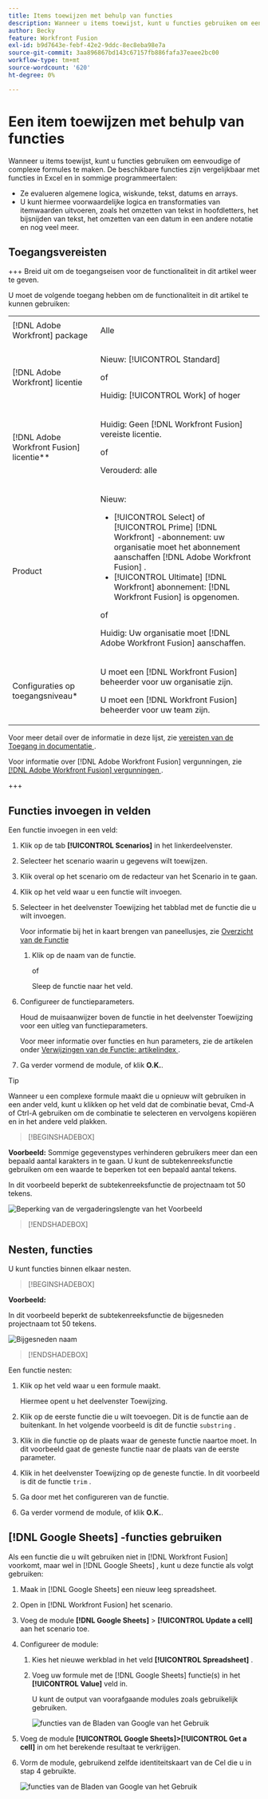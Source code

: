 ```yaml
---
title: Items toewijzen met behulp van functies
description: Wanneer u items toewijst, kunt u functies gebruiken om eenvoudige of complexe formules te maken.
author: Becky
feature: Workfront Fusion
exl-id: b9d7643e-febf-42e2-9ddc-8ec8eba98e7a
source-git-commit: 3aa896867bd143c67157fb886fafa37eaee2bc00
workflow-type: tm+mt
source-wordcount: '620'
ht-degree: 0%

---
```


# Een item toewijzen met behulp van functies

Wanneer u items toewijst, kunt u functies gebruiken om eenvoudige of complexe formules te maken. De beschikbare functies zijn vergelijkbaar met functies in Excel en in sommige programmeertalen:

* Ze evalueren algemene logica, wiskunde, tekst, datums en arrays.
* U kunt hiermee voorwaardelijke logica en transformaties van itemwaarden uitvoeren, zoals het omzetten van tekst in hoofdletters, het bijsnijden van tekst, het omzetten van een datum in een andere notatie en nog veel meer.

## Toegangsvereisten

+++ Breid uit om de toegangseisen voor de functionaliteit in dit artikel weer te geven.

U moet de volgende toegang hebben om de functionaliteit in dit artikel te kunnen gebruiken:

<table style="table-layout:auto">
 <col> 
 <col> 
 <tbody> 
  <tr> 
   <td role="rowheader">[!DNL Adobe Workfront] package</td> 
   <td> <p>Alle</p> </td> 
  </tr> 
  <tr data-mc-conditions=""> 
   <td role="rowheader">[!DNL Adobe Workfront] licentie</td> 
   <td> <p>Nieuw: [!UICONTROL Standard]</p><p>of</p><p>Huidig: [!UICONTROL Work] of hoger</p> </td> 
  </tr> 
  <tr> 
   <td role="rowheader">[!DNL Adobe Workfront Fusion] licentie**</td> 
   <td>
   <p>Huidig: Geen [!DNL Workfront Fusion] vereiste licentie.</p>
   <p>of</p>
   <p>Verouderd: alle </p>
   </td> 
  </tr> 
  <tr> 
   <td role="rowheader">Product</td> 
   <td>
   <p>Nieuw:</p> <ul><li>[!UICONTROL Select] of [!UICONTROL Prime] [!DNL Workfront] -abonnement: uw organisatie moet het abonnement aanschaffen [!DNL Adobe Workfront Fusion] .</li><li>[!UICONTROL Ultimate] [!DNL Workfront] abonnement: [!DNL Workfront Fusion] is opgenomen.</li></ul>
   <p>of</p>
   <p>Huidig: Uw organisatie moet [!DNL Adobe Workfront Fusion] aanschaffen.</p>
   </td> 
  </tr>
  <tr data-mc-conditions=""> 
   <td role="rowheader">Configuraties op toegangsniveau*</td> 
   <td> 
     <p>U moet een [!DNL Workfront Fusion] beheerder voor uw organisatie zijn.</p>
     <p>U moet een [!DNL Workfront Fusion] beheerder voor uw team zijn.</p>
   </td> 
  </tr> 
   </td> 
  </tr> 
 </tbody> 
</table>

Voor meer detail over de informatie in deze lijst, zie [ vereisten van de Toegang in documentatie ](/help/workfront-fusion/references/licenses-and-roles/access-level-requirements-in-documentation.md).

Voor informatie over [!DNL Adobe Workfront Fusion] vergunningen, zie [[!DNL Adobe Workfront Fusion]  vergunningen ](/help/workfront-fusion/set-up-and-manage-workfront-fusion/licensing-operations-overview/license-automation-vs-integration.md).

+++

## Functies invoegen in velden

Een functie invoegen in een veld:

1. Klik op de tab **[!UICONTROL Scenarios]** in het linkerdeelvenster.
1. Selecteer het scenario waarin u gegevens wilt toewijzen.
1. Klik overal op het scenario om de redacteur van het Scenario in te gaan.
1. Klik op het veld waar u een functie wilt invoegen.
1. Selecteer in het deelvenster Toewijzing het tabblad met de functie die u wilt invoegen.

   Voor informatie bij het in kaart brengen van paneellusjes, zie [ Overzicht van de Functie ](/help/workfront-fusion/get-started-with-fusion/understand-fusion/function-overview.md)
   1. Klik op de naam van de functie.

      of

      Sleep de functie naar het veld.
1. Configureer de functieparameters.

   Houd de muisaanwijzer boven de functie in het deelvenster Toewijzing voor een uitleg van functieparameters.

   Voor meer informatie over functies en hun parameters, zie de artikelen onder [ Verwijzingen van de Functie: artikelindex ](/help/workfront-fusion/references/mapping-panel/functions/functions-toc.md).

1. Ga verder vormend de module, of klik **O.K.**.

>[!TIP]
>
>Wanneer u een complexe formule maakt die u opnieuw wilt gebruiken in een ander veld, kunt u klikken op het veld dat de combinatie bevat, Cmd-A of Ctrl-A gebruiken om de combinatie te selecteren en vervolgens kopiëren en in het andere veld plakken.


>[!BEGINSHADEBOX]

**Voorbeeld:** Sommige gegevenstypes verhinderen gebruikers meer dan een bepaald aantal karakters in te gaan. U kunt de subtekenreeksfunctie gebruiken om een waarde te beperken tot een bepaald aantal tekens.

In dit voorbeeld beperkt de subtekenreeksfunctie de projectnaam tot 50 tekens.

![ Beperking van de vergaderingslengte van het Voorbeeld ](assets/example-meet-length-restriction-350x184.png)

>[!ENDSHADEBOX]

## Nesten, functies

U kunt functies binnen elkaar nesten.

>[!BEGINSHADEBOX]

**Voorbeeld:**

In dit voorbeeld beperkt de subtekenreeksfunctie de bijgesneden projectnaam tot 50 tekens.

![ Bijgesneden naam ](assets/trimmed-name-under-50.png)

>[!ENDSHADEBOX]

Een functie nesten:

1. Klik op het veld waar u een formule maakt.

   Hiermee opent u het deelvenster Toewijzing.

1. Klik op de eerste functie die u wilt toevoegen. Dit is de functie aan de buitenkant. In het volgende voorbeeld is dit de functie `substring` .
1. Klik in die functie op de plaats waar de geneste functie naartoe moet. In dit voorbeeld gaat de geneste functie naar de plaats van de eerste parameter.
1. Klik in het deelvenster Toewijzing op de geneste functie. In dit voorbeeld is dit de functie `trim` .
1. Ga door met het configureren van de functie.
1. Ga verder vormend de module, of klik **O.K.**.

## [!DNL Google Sheets] -functies gebruiken

Als een functie die u wilt gebruiken niet in [!DNL Workfront Fusion] voorkomt, maar wel in [!DNL Google Sheets] , kunt u deze functie als volgt gebruiken:

1. Maak in [!DNL Google Sheets] een nieuw leeg spreadsheet.
1. Open in [!DNL Workfront Fusion] het scenario.
1. Voeg de module **[!DNL Google Sheets]** > **[!UICONTROL Update a cell]** aan het scenario toe.

1. Configureer de module:

   1. Kies het nieuwe werkblad in het veld **[!UICONTROL Spreadsheet]** .
   1. Voeg uw formule met de [!DNL Google Sheets] functie(s) in het **[!UICONTROL Value]** veld in.

      U kunt de output van voorafgaande modules zoals gebruikelijk gebruiken.

      ![ functies van de Bladen van Google van het Gebruik ](assets/exploit-google-sheet-functions-350x218.png)

1. Voeg de module **[!UICONTROL Google Sheets]>[!UICONTROL Get a cell]** in om het berekende resultaat te verkrijgen.
1. Vorm de module, gebruikend zelfde identiteitskaart van de Cel die u in stap 4 gebruikte.

   ![ functies van de Bladen van Google van het Gebruik ](assets/exploit-google-sheet-functions-2-350x187.png)
